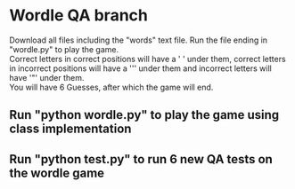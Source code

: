 # Wordle QA branch

Download all files including the "words" text file. Run the file ending in "wordle.py" to play the game. <br>
Correct letters in correct positions will have a ' ' under them, correct letters in incorrect positions will have a '\'' under them and incorrect letters will have '\"' under them. <br>
You will have 6 Guesses, after which the game will end.

## Run "python wordle.py" to play the game using class implementation
## Run "python test.py" to run 6 new QA tests on the wordle game